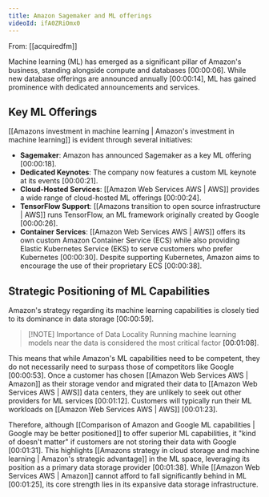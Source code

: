 ```yaml
---
title: Amazon Sagemaker and ML offerings
videoId: ifA0ZRiOmx0
---
```


From: [[acquiredfm]] <br/> 

Machine learning (ML) has emerged as a significant pillar of Amazon's business, standing alongside compute and databases <a class="yt-timestamp" data-t="00:00:06">[00:00:06]</a>. While new database offerings are announced annually <a class="yt-timestamp" data-t="00:00:14">[00:00:14]</a>, ML has gained prominence with dedicated announcements and services.

## Key ML Offerings

[[Amazons investment in machine learning | Amazon's investment in machine learning]] is evident through several initiatives:
*   **Sagemaker**: Amazon has announced Sagemaker as a key ML offering <a class="yt-timestamp" data-t="00:00:18">[00:00:18]</a>.
*   **Dedicated Keynotes**: The company now features a custom ML keynote at its events <a class="yt-timestamp" data-t="00:00:21">[00:00:21]</a>.
*   **Cloud-Hosted Services**: [[Amazon Web Services AWS | AWS]] provides a wide range of cloud-hosted ML offerings <a class="yt-timestamp" data-t="00:00:24">[00:00:24]</a>.
*   **TensorFlow Support**: [[Amazons transition to open source infrastructure | AWS]] runs TensorFlow, an ML framework originally created by Google <a class="yt-timestamp" data-t="00:00:26">[00:00:26]</a>.
*   **Container Services**: [[Amazon Web Services AWS | AWS]] offers its own custom Amazon Container Service (ECS) while also providing Elastic Kubernetes Service (EKS) to serve customers who prefer Kubernetes <a class="yt-timestamp" data-t="00:00:30">[00:00:30]</a>. Despite supporting Kubernetes, Amazon aims to encourage the use of their proprietary ECS <a class="yt-timestamp" data-t="00:00:38">[00:00:38]</a>.

## Strategic Positioning of ML Capabilities

Amazon's strategy regarding its machine learning capabilities is closely tied to its dominance in data storage <a class="yt-timestamp" data-t="00:00:59">[00:00:59]</a>.

> [!NOTE] Importance of Data Locality
> Running machine learning models near the data is considered the most critical factor <a class="yt-timestamp" data-t="00:01:08">[00:01:08]</a>.

This means that while Amazon's ML capabilities need to be competent, they do not necessarily need to surpass those of competitors like Google <a class="yt-timestamp" data-t="00:00:53">[00:00:53]</a>. Once a customer has chosen [[Amazon Web Services AWS | Amazon]] as their storage vendor and migrated their data to [[Amazon Web Services AWS | AWS]] data centers, they are unlikely to seek out other providers for ML services <a class="yt-timestamp" data-t="00:01:12">[00:01:12]</a>. Customers will typically run their ML workloads on [[Amazon Web Services AWS | AWS]] <a class="yt-timestamp" data-t="00:01:23">[00:01:23]</a>.

Therefore, although [[Comparison of Amazon and Google ML capabilities | Google may be better positioned]] to offer superior ML capabilities, it "kind of doesn't matter" if customers are not storing their data with Google <a class="yt-timestamp" data-t="00:01:31">[00:01:31]</a>. This highlights [[Amazons strategy in cloud storage and machine learning | Amazon's strategic advantage]] in the ML space, leveraging its position as a primary data storage provider <a class="yt-timestamp" data-t="00:01:38">[00:01:38]</a>. While [[Amazon Web Services AWS | Amazon]] cannot afford to fall significantly behind in ML <a class="yt-timestamp" data-t="00:01:25">[00:01:25]</a>, its core strength lies in its expansive data storage infrastructure.